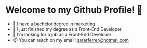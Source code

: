 # Welcome to my Github Profile! 👋 
- 👀 I have a bachelor degree in marketing 
- 🌱 I just finished my degree as a Front-End Developer 
- 💞️ I’m looking for a job as a Front-End Developer
- 📫 You can reach on my email: sararferrer@hotmail.com


